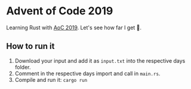 # Advent of Code 2019

Learning Rust with [AoC 2019](https://adventofcode.com/2019/). Let's see how far I get 🙂.

## How to run it

1. Download your input and add it as `input.txt` into the respective days folder.
2. Comment in the respective days import and call in `main.rs`.
3. Compile and run it: `cargo run`
